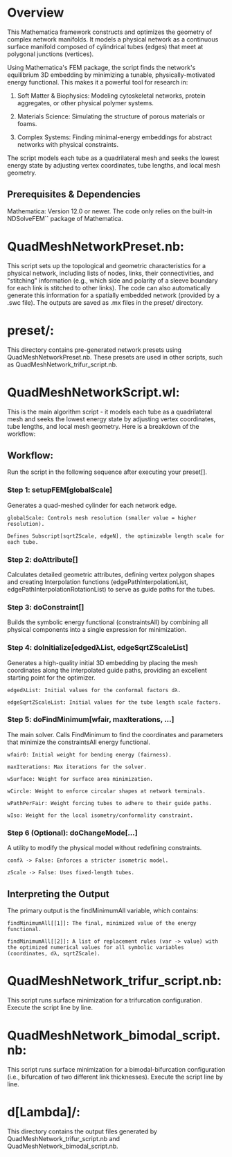 # Overview

This Mathematica framework constructs and optimizes the geometry of complex network manifolds. It models a physical network as a continuous surface manifold composed of cylindrical tubes (edges) that meet at polygonal junctions (vertices).

Using Mathematica's FEM package, the script finds the network's equilibrium 3D embedding by minimizing a tunable, physically-motivated energy functional. This makes it a powerful tool for research in:

1. Soft Matter & Biophysics: Modeling cytoskeletal networks, protein aggregates, or other physical polymer systems.

2. Materials Science: Simulating the structure of porous materials or foams.

3. Complex Systems: Finding minimal-energy embeddings for abstract networks with physical constraints.

The script models each tube as a quadrilateral mesh and seeks the lowest energy state by adjusting vertex coordinates, tube lengths, and local mesh geometry.

## Prerequisites & Dependencies

Mathematica: Version 12.0 or newer. The code only relies on the built-in NDSolveFEM`` package of Mathematica.



# QuadMeshNetworkPreset.nb:

This script sets up the topological and geometric characteristics for a physical network, including lists of nodes, links, their connectivities, and "stitching" information (e.g., which side and polarity of a sleeve boundary for each link is stitched to other links). The code can also automatically generate this information for a spatially embedded network (provided by a .swc file). The outputs are saved as .mx files in the preset/ directory.

# preset/:

This directory contains pre-generated network presets using QuadMeshNetworkPreset.nb. These presets are used in other scripts, such as QuadMeshNetwork_trifur_script.nb.

# QuadMeshNetworkScript.wl:

This is the main algorithm script - it models each tube as a quadrilateral mesh and seeks the lowest energy state by adjusting vertex coordinates, tube lengths, and local mesh geometry. Here is a breakdown of the workflow: 

## Workflow:

Run the script in the following sequence after executing your preset[].

### Step 1: setupFEM[globalScale]

Generates a quad-meshed cylinder for each network edge.

    globalScale: Controls mesh resolution (smaller value = higher resolution).

    Defines Subscript[sqrtZScale, edgeN], the optimizable length scale for each tube.

### Step 2: doAttribute[]

Calculates detailed geometric attributes, defining vertex polygon shapes and creating Interpolation functions (edgePathInterpolationList, edgePathInterpolationRotationList) to serve as guide paths for the tubes.

### Step 3: doConstraint[]

Builds the symbolic energy functional (constraintsAll) by combining all physical components into a single expression for minimization.

### Step 4: doInitialize[edgedλList, edgeSqrtZScaleList]

Generates a high-quality initial 3D embedding by placing the mesh coordinates along the interpolated guide paths, providing an excellent starting point for the optimizer.

    edgedλList: Initial values for the conformal factors dλ.

    edgeSqrtZScaleList: Initial values for the tube length scale factors.

### Step 5: doFindMinimum[wfair, maxIterations, ...]

The main solver. Calls FindMinimum to find the coordinates and parameters that minimize the constraintsAll energy functional.

    wfair0: Initial weight for bending energy (fairness).

    maxIterations: Max iterations for the solver.

    wSurface: Weight for surface area minimization.

    wCircle: Weight to enforce circular shapes at network terminals.

    wPathPerFair: Weight forcing tubes to adhere to their guide paths.

    wIso: Weight for the local isometry/conformality constraint.

### Step 6 (Optional): doChangeMode[...]

A utility to modify the physical model without redefining constraints.

    confλ -> False: Enforces a stricter isometric model.

    zScale -> False: Uses fixed-length tubes.

## Interpreting the Output

The primary output is the findMinimumAll variable, which contains:

    findMinimumAll[[1]]: The final, minimized value of the energy functional.

    findMinimumAll[[2]]: A list of replacement rules (var -> value) with the optimized numerical values for all symbolic variables (coordinates, dλ, sqrtZScale).


# QuadMeshNetwork_trifur_script.nb:

This script runs surface minimization for a trifurcation configuration. Execute the script line by line.

# QuadMeshNetwork_bimodal_script.nb:

This script runs surface minimization for a bimodal-bifurcation configuration (i.e., bifurcation of two different link thicknesses). Execute the script line by line.

# d[Lambda]/:

This directory contains the output files generated by QuadMeshNetwork_trifur_script.nb and QuadMeshNetwork_bimodal_script.nb.
